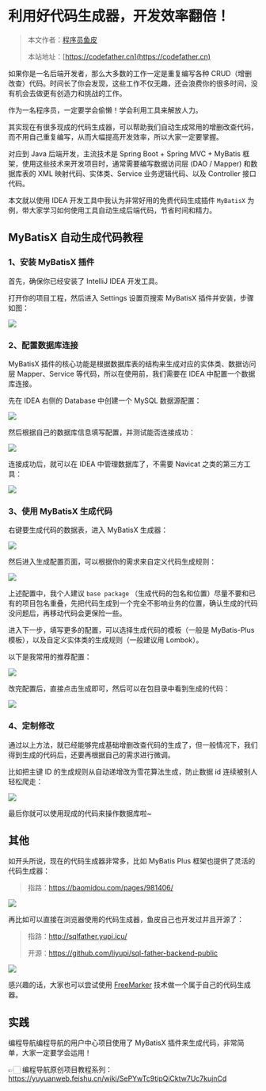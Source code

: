 # 利用好代码生成器，开发效率翻倍！

> 本文作者：[程序员鱼皮](https://yuyuanweb.feishu.cn/wiki/Abldw5WkjidySxkKxU2cQdAtnah)
>
> 本站地址：[https://codefather.cn](https://codefather.cn)

如果你是一名后端开发者，那么大多数的工作一定是重复编写各种 CRUD（增删改查）代码。时间长了你会发现，这些工作不仅无趣，还会浪费你的很多时间，没有机会去做更有创造力和挑战的工作。

作为一名程序员，一定要学会偷懒！学会利用工具来解放人力。

其实现在有很多现成的代码生成器，可以帮助我们自动生成常用的增删改查代码，而不用自己重复编写，从而大幅提高开发效率，所以大家一定要掌握。

对应到 Java 后端开发，主流技术是 Spring Boot + Spring MVC + MyBatis 框架，使用这些技术来开发项目时，通常需要编写数据访问层 (DAO / Mapper) 和数据库表的 XML 映射代码、实体类、Service 业务逻辑代码、以及 Controller 接口代码。

本文就以使用 IDEA 开发工具中我认为非常好用的免费代码生成插件 `MyBatisX` 为例，带大家学习如何使用工具自动生成后端代码，节省时间和精力。



## MyBatisX 自动生成代码教程

### 1、安装 MyBatisX 插件

首先，确保你已经安装了 IntelliJ IDEA 开发工具。

打开你的项目工程，然后进入 Settings 设置页搜索 MyBatisX 插件并安装，步骤如图：

![](https://yupi-picture-1256524210.cos.ap-shanghai.myqcloud.com/1/1697164755318-f8c19e19-c81c-4fbe-a744-508875aa2c06.png)



### 2、配置数据库连接

MyBatisX 插件的核心功能是根据数据库表的结构来生成对应的实体类、数据访问层 Mapper、Service 等代码，所以在使用前，我们需要在 IDEA 中配置一个数据库连接。

先在 IDEA 右侧的 Database 中创建一个 MySQL 数据源配置：

![](https://yupi-picture-1256524210.cos.ap-shanghai.myqcloud.com/1/1697164965564-02ca26d8-692f-4205-afe2-222f629574a4.png)

然后根据自己的数据库信息填写配置，并测试能否连接成功：

![](https://yupi-picture-1256524210.cos.ap-shanghai.myqcloud.com/1/1697165014947-16927249-f2eb-4715-9c7f-b772e3422ca0.png)



连接成功后，就可以在 IDEA 中管理数据库了，不需要 Navicat 之类的第三方工具：

![](https://yupi-picture-1256524210.cos.ap-shanghai.myqcloud.com/1/1697165100043-1094dfba-9dbb-49d4-8496-40ff9d2f3861.png)



### 3、使用 MyBatisX 生成代码

右键要生成代码的数据表，进入 MyBatisX 生成器：

![](https://yupi-picture-1256524210.cos.ap-shanghai.myqcloud.com/1/1697165207695-7376acef-0aed-41bb-ba86-d219c545f1ff.png)

然后进入生成配置页面，可以根据你的需求来自定义代码生成规则：

![](https://yupi-picture-1256524210.cos.ap-shanghai.myqcloud.com/1/1697165249869-42b610a8-212b-4051-a734-540055da5203.png)



上述配置中，我个人建议 `base package` （生成代码的包名和位置）尽量不要和已有的项目包名重叠，先把代码生成到一个完全不影响业务的位置，确认生成的代码没问题后，再移动代码会更保险一些。

进入下一步，填写更多的配置，可以选择生成代码的模板（一般是 MyBatis-Plus 模板），以及自定义实体类的生成规则（一般建议用 Lombok）。

以下是我常用的推荐配置：

![](https://yupi-picture-1256524210.cos.ap-shanghai.myqcloud.com/1/1697165484109-c74c6ea9-43c5-4798-8207-22f270ab8c14.png)



改完配置后，直接点击生成即可，然后可以在包目录中看到生成的代码：

![](https://yupi-picture-1256524210.cos.ap-shanghai.myqcloud.com/1/1697165607223-cfaa2716-87f0-4aa0-af4f-4e3792a0103f.png)



### 4、定制修改

通过以上方法，就已经能够完成基础增删改查代码的生成了，但一般情况下，我们得到生成的代码后，还要再根据自己的需求进行微调。

比如把主键 ID 的生成规则从自动递增改为雪花算法生成，防止数据 id 连续被别人轻松爬走：

![](https://yupi-picture-1256524210.cos.ap-shanghai.myqcloud.com/1/1697165797807-570135af-89e1-4d12-94ac-cd18cd9184d5.png)



最后你就可以使用现成的代码来操作数据库啦~



## 其他

如开头所说，现在的代码生成器非常多，比如 MyBatis Plus 框架也提供了灵活的代码生成器：

> 指路：https://baomidou.com/pages/981406/



![](https://yupi-picture-1256524210.cos.ap-shanghai.myqcloud.com/1/1697166077805-a08866a0-911d-4ca5-a912-8ca7386ecbd5.png)



再比如可以直接在浏览器使用的代码生成器，鱼皮自己也开发过并且开源了：

> 指路：http://sqlfather.yupi.icu/
>
> 开源：https://github.com/liyupi/sql-father-backend-public



![](https://yupi-picture-1256524210.cos.ap-shanghai.myqcloud.com/1/1697166153337-d7f2c378-ceaa-4163-b342-f334e720178a.png)



感兴趣的话，大家也可以尝试使用 [FreeMarker](https://freemarker.apache.org/index.html) 技术做一个属于自己的代码生成器。



## 实践

编程导航编程导航的用户中心项目使用了 MyBatisX 插件来生成代码，非常简单，大家一定要学会运用！

👉🏻 编程导航原创项目教程系列：https://yuyuanweb.feishu.cn/wiki/SePYwTc9tipQiCktw7Uc7kujnCd